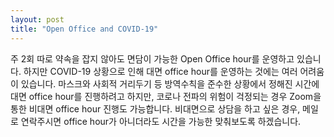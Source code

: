```yaml
---
layout: post
title: "Open Office and COVID-19"
---
```


주 2회 따로 약속을 잡지 않아도 면담이 가능한 Open Office hour를 운영하고 있습니다. 하지만 COVID-19 상황으로 인해 대면 office hour를 운영하는 것에는 여러 어려움이 있습니다. 마스크와 사회적 거리두기 등 방역수칙을 준수한 상황에서 정해진 시간에 대면 office hour를 진행하려고 하지만, 코로나 전파의 위험이 걱정되는 경우 Zoom을 통한 비대면 office hour 진행도 가능합니다. 비대면으로 상담을 하고 싶은 경우, 메일로 연락주시면 office hour가 아니더라도 시간을 가능한 맞춰보도록 하겠습니다.